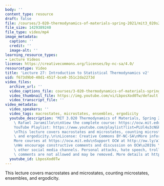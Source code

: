 ```yaml
---
body: ''
content_type: resource
draft: false
file: /courses/3-020-thermodynamics-of-materials-spring-2021/mit3_020s21_lecture_27_1080p_v2_360p_16_9.mp4
file_size: 1429389240
file_type: video/mp4
image_metadata:
  caption: ''
  credit: ''
  image-alt: ''
learning_resource_types:
- Lecture Videos
license: https://creativecommons.org/licenses/by-nc-sa/4.0/
resourcetype: Video
title: 'Lecture 27: Introduction to Statistical Thermodynamics v2'
uid: f673d9b0-40d1-451f-bce0-351c2da2273d
video_files:
  archive_url: ''
  video_captions_file: courses/3-020-thermodynamics-of-materials-spring-2021/mit3_020s21_lecture_27_1080p_v2_captions.vtt
  video_thumbnail_file: https://img.youtube.com/vi/LbposXod0Tw/default.jpg
  video_transcript_file: ''
video_metadata:
  video_speakers: ''
  video_tags: macrostates, microstates, ensembles, ergodicity
  youtube_description: "MIT 3.020 Thermodynamics of Materials, Spring 2021\nInstructor:\
    \ Rafael Jaramillo\n\nView the complete course: https://ocw.mit.edu/sites/3020-thermodynamics-of-materials/\n\
    YouTube Playlist: https://www.youtube.com/playlist?list=PLUl4u3cNGP61g-yRbJz4ghFPJLiok1HxX\n\
    \nThis lecture covers macrostates and microstates, counting microstates, ensembles,\
    \ and ergodicity.\n\nLicense: Creative Commons BY-NC-SA\nMore information at https://ocw.mit.edu/terms\n\
    More courses at https://ocw.mit.edu\nSupport OCW at http://ow.ly/a1If50zVRlQ\n\
    \nWe encourage constructive comments and discussion on OCW\u2019s YouTube and\
    \ other social media channels. Personal attacks, hate speech, trolling, and inappropriate\
    \ comments are not allowed and may be removed. More details at https://ocw.mit.edu/comments."
  youtube_id: LbposXod0Tw
---
```

This lecture covers macrostates and microstates, counting microstates, ensembles, and ergodicity.